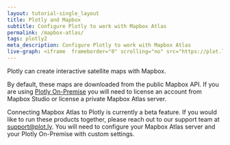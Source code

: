 ```yaml
---
layout: tutorial-single_layout
title: Plotly and Mapbox
subtitle: Configure Plotly to work with Mapbox Atlas
permalink: /mapbox-atlas/
tags: plotly2
meta_description: Configure Plotly to work with Mapbox Atlas
live-graph: <iframe  frameborder="0" scrolling="no" src="https://plot.ly/~chris/17632.embed?autosize=true width="100%" height=600></iframe>
---
```



Plotly can create interactive satellite maps with Mapbox. 

By default, these maps are downloaded from the public Mapbox API. If you are using [Plotly On-Premise](https://plot.ly/product/enterprise/) you will need to license an account from Mapbox Studio or license a private Mapbox Atlas server.

Connecting Mapbox Atlas to Plotly is currently a beta feature. If you would like to run these products together, please reach out to our support team at <support@plot.ly>. You will need to configure your Mapbox Atlas server and your Plotly On-Premise with custom settings.
